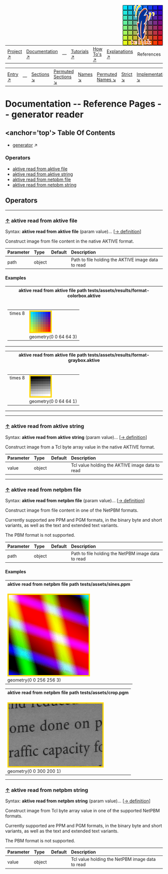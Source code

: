 <img src='../assets/aktive-logo-128.png' style='float:right;'>

||||||||
|---|---|---|---|---|---|---|
|[Project ↗](../../README.md)|[Documentation ↗](../index.md)|&mdash;|[Tutorials ↗](../tutorials.md)|[How To's ↗](../howtos.md)|[Explanations ↗](../explanations.md)|References|

|||||||||
|---|---|---|---|---|---|---|---|
|[Entry ↗](index.md)|&mdash;|[Sections ↘](bysection.md)|[Permuted Sections ↘](bypsection.md)|[Names ↘](byname.md)|[Permuted Names ↘](bypname.md)|[Strict ↘](strict.md)|[Implementations ↘](bylang.md)|

# Documentation -- Reference Pages -- generator reader

## <anchor='top'> Table Of Contents

  - [generator](generator.md) ↗


### Operators

 - [aktive read from aktive file](#read_from_aktive_file)
 - [aktive read from aktive string](#read_from_aktive_string)
 - [aktive read from netpbm file](#read_from_netpbm_file)
 - [aktive read from netpbm string](#read_from_netpbm_string)

## Operators

---
### [↑](#top) <a name='read_from_aktive_file'></a> aktive read from aktive file

Syntax: __aktive read from aktive file__  (param value)... [[→ definition](/file?ci=trunk&ln=75&name=etc/generator/reader/aktive.tcl)]

Construct image from file content in the native AKTIVE format.

|Parameter|Type|Default|Description|
|:---|:---|:---|:---|
|path|object||Path to file holding the AKTIVE image data to read|

#### <a name='read_from_aktive_file__examples'></a> Examples

<a name='read_from_aktive_file__examples__e1'></a><table>
<tr><th>aktive read from aktive file path tests/assets/results/format-colorbox.aktive
    <br>&nbsp;</th></tr>
<tr><td valign='top'><table><tr><td valign='top'>times 8</td><td valign='top'><img src='example-00739.gif' alt='aktive read from aktive file path tests/assets/results/format-colorbox.aktive' style='border:4px solid gold'>
    <br>geometry(0 0 64 64 3)</td></tr></table></td></tr>
</table>

<a name='read_from_aktive_file__examples__e2'></a><table>
<tr><th>aktive read from aktive file path tests/assets/results/format-graybox.aktive
    <br>&nbsp;</th></tr>
<tr><td valign='top'><table><tr><td valign='top'>times 8</td><td valign='top'><img src='example-00740.gif' alt='aktive read from aktive file path tests/assets/results/format-graybox.aktive' style='border:4px solid gold'>
    <br>geometry(0 0 64 64 1)</td></tr></table></td></tr>
</table>


---
### [↑](#top) <a name='read_from_aktive_string'></a> aktive read from aktive string

Syntax: __aktive read from aktive string__  (param value)... [[→ definition](/file?ci=trunk&ln=8&name=etc/generator/reader/aktive.tcl)]

Construct image from a Tcl byte array value in the native AKTIVE format.

|Parameter|Type|Default|Description|
|:---|:---|:---|:---|
|value|object||Tcl value holding the AKTIVE image data to read|

---
### [↑](#top) <a name='read_from_netpbm_file'></a> aktive read from netpbm file

Syntax: __aktive read from netpbm file__  (param value)... [[→ definition](/file?ci=trunk&ln=110&name=etc/generator/reader/netpbm.tcl)]

Construct image from file content in one of the NetPBM formats.

Currently supported are PPM and PGM formats, in the binary byte and short variants, as well as the text and extended text variants.

The PBM format is not supported.

|Parameter|Type|Default|Description|
|:---|:---|:---|:---|
|path|object||Path to file holding the NetPBM image data to read|

#### <a name='read_from_netpbm_file__examples'></a> Examples

<a name='read_from_netpbm_file__examples__e1'></a><table>
<tr><th>aktive read from netpbm file path tests/assets/sines.ppm
    <br>&nbsp;</th></tr>
<tr><td valign='top'><img src='example-00741.gif' alt='aktive read from netpbm file path tests/assets/sines.ppm' style='border:4px solid gold'>
    <br>geometry(0 0 256 256 3)</td></tr>
</table>

<a name='read_from_netpbm_file__examples__e2'></a><table>
<tr><th>aktive read from netpbm file path tests/assets/crop.pgm
    <br>&nbsp;</th></tr>
<tr><td valign='top'><img src='example-00742.gif' alt='aktive read from netpbm file path tests/assets/crop.pgm' style='border:4px solid gold'>
    <br>geometry(0 0 300 200 1)</td></tr>
</table>


---
### [↑](#top) <a name='read_from_netpbm_string'></a> aktive read from netpbm string

Syntax: __aktive read from netpbm string__  (param value)... [[→ definition](/file?ci=trunk&ln=8&name=etc/generator/reader/netpbm.tcl)]

Construct image from Tcl byte array value in one of the supported NetPBM formats.

Currently supported are PPM and PGM formats, in the binary byte and short variants, as well as the text and extended text variants.

The PBM format is not supported.

|Parameter|Type|Default|Description|
|:---|:---|:---|:---|
|value|object||Tcl value holding the NetPBM image data to read|

